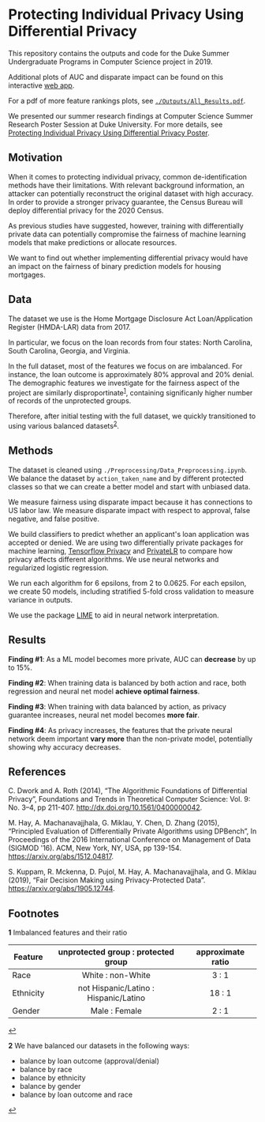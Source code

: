 ﻿# Protecting Individual Privacy Using Differential Privacy

This repository contains the outputs and code for the Duke Summer Undergraduate Programs in Computer Science project in 2019. 

Additional plots of AUC and disparate impact can be found on this interactive [web app](https://diffpriv-viz.herokuapp.com/).

For a pdf of more feature rankings plots, see [`./Outputs/All_Results.pdf`](https://github.com/cmzou/diffpriv/blob/master/Outputs/All_results.pdf).

We presented our summer research findings at Computer Science Summer Research Poster Session at Duke University. For more details, see [Protecting Individual Privacy Using Differential Privacy Poster](https://www.cs.duke.edu/sites/default/files/2019-08/privacyPoster.pdf).

## Motivation
When it comes to protecting individual privacy, common de-identification methods have their limitations. With relevant background information, an attacker can potentially reconstruct the original dataset with high accuracy. In order to provide a stronger privacy guarantee, the Census Bureau will deploy differential privacy for the 2020 Census.

As previous studies have suggested, however, training with differentially private data can potentially compromise the fairness of machine learning models that make predictions or allocate resources.

We want to find out whether implementing differential privacy would have an impact on the fairness of binary prediction models for housing mortgages.

## Data
The dataset we use is the Home Mortgage Disclosure Act Loan/Application Register (HMDA-LAR) data from 2017. 

In particular, we focus on the loan records from four states: North Carolina, South Carolina, Georgia, and Virginia.

In the full dataset, most of the features we focus on are imbalanced. For instance, the loan outcome is approximately 80% approval and 20% denial. The demographic features we investigate for the fairness aspect of the project are similarly disproportinate<sup id="a1">[1](#f1)</sup>, containing significanly higher number of records of the unprotected groups. 

Therefore, after initial testing with the full dataset, we quickly transitioned to using various balanced datasets<sup id="a2">[2](#f2)</sup>.

## Methods
The dataset is cleaned using `./Preprocessing/Data_Preprocessing.ipynb`.  We balance the dataset by `action_taken_name` and by different protected classes so that we can create a better model and start with unbiased data.

We measure fairness using disparate impact because it has connections to US labor law. We measure disparate impact with respect to approval, false negative, and false positive.

We build classifiers to predict whether an applicant's loan application was accepted or denied. We are using two differentially private packages for machine learning, [Tensorflow Privacy](https://github.com/tensorflow/privacy) and [PrivateLR](https://cran.r-project.org/web/packages/PrivateLR/PrivateLR.pdf) to compare how privacy affects different algorithms. We use neural networks and regularized logistic regression.

We run each algorithm for 6 epsilons, from 2 to 0.0625. For each epsilon, we create 50 models, including stratified 5-fold cross validation to measure variance in outputs.

We use the package [LIME](https://github.com/marcotcr/lime) to aid in neural network interpretation. 

## Results

**Finding #1**:  As a ML model becomes more private, AUC can **decrease** by up to 15%.

**Finding #2**:  When training data is balanced by both action and race, both regression and neural net model **achieve optimal fairness**.

**Finding #3**:  When training with data balanced by action, as privacy guarantee increases, neural net model becomes **more fair**.

**Finding #4**:  As privacy increases, the features that the private neural network deem important **vary more** than the non-private model, potentially showing why accuracy decreases.

## References

C. Dwork and A. Roth (2014), “The Algorithmic Foundations of Differential Privacy”, Foundations and Trends in Theoretical Computer Science: Vol. 9: No. 3–4, pp 211-407. http://dx.doi.org/10.1561/0400000042.

M. Hay, A. Machanavajjhala, G. Miklau, Y. Chen, D. Zhang (2015), “Principled Evaluation of Differentially Private Algorithms using DPBench”, In Proceedings of the 2016 International Conference on Management of Data (SIGMOD '16). ACM, New York, NY, USA, pp 139-154. https://arxiv.org/abs/1512.04817.

S. Kuppam, R. Mckenna, D. Pujol, M. Hay, A. Machanavajjhala, and G. Miklau (2019), “Fair Decision Making using Privacy-Protected Data”. https://arxiv.org/abs/1905.12744.


## Footnotes
<b id="f1">1</b> Imbalanced features and their ratio

| Feature  |unprotected group : protected group| approximate ratio  |
|---|:-:|:-:|
| Race  | White : non-White  | 3 : 1  |
| Ethnicity  | not Hispanic/Latino : Hispanic/Latino  |  18 : 1 |
| Gender  | Male : Female  |  2 : 1 |

[↩](#a1)

<b id="f2">2</b> We have balanced our datasets in the following ways:
* balance by loan outcome (approval/denial)
* balance by race
* balance by ethnicity
* balance by gender
* balance by loan outcome and race

[↩](#a2)

